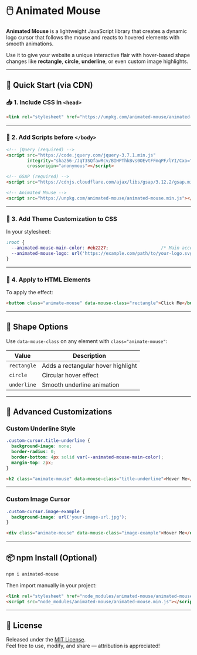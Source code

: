# 🖱️ Animated Mouse

**Animated Mouse** is a lightweight JavaScript library that creates a dynamic logo cursor that follows the mouse and reacts to hovered elements with smooth animations.

Use it to give your website a unique interactive flair with hover-based shape changes like **rectangle**, **circle**, **underline**, or even custom image highlights.

---

## 🚀 Quick Start (via CDN)

### 📥 1. Include CSS in `<head>`

```html
<link rel="stylesheet" href="https://unpkg.com/animated-mouse/animated-mouse.min.css">
```

---

### 📜 2. Add Scripts before `</body>`

```html
<!-- jQuery (required) -->
<script src="https://code.jquery.com/jquery-3.7.1.min.js"
        integrity="sha256-/JqT3SQfawRcv/BIHPThkBvs0OEvtFFmqPF/lYI/Cxo="
        crossorigin="anonymous"></script>

<!-- GSAP (required) -->
<script src="https://cdnjs.cloudflare.com/ajax/libs/gsap/3.12.2/gsap.min.js"></script>

<!-- Animated Mouse -->
<script src="https://unpkg.com/animated-mouse/animated-mouse.min.js"></script>
```

---

### 🎨 3. Add Theme Customization to CSS

In your stylesheet:

```css
:root {
  --animated-mouse-main-color: #eb2227;                    /* Main accent color */
  --animated-mouse-logo: url('https://example.com/path/to/your-logo.svg');             /* Full path to your logo (SVG recommended) */
}
```

---

### 🧩 4. Apply to HTML Elements

To apply the effect:

```html
<button class="animate-mouse" data-mouse-class="rectangle">Click Me</button>
```

---

## 🧙 Shape Options

Use `data-mouse-class` on any element with `class="animate-mouse"`:

| Value             | Description                            |
|-------------------|----------------------------------------|
| `rectangle`       | Adds a rectangular hover highlight     |
| `circle`          | Circular hover effect                  |
| `underline`       | Smooth underline animation             |

---

## 🔧 Advanced Customizations

### Custom Underline Style

```css
.custom-cursor.title-underline {
  background-image: none;
  border-radius: 0;
  border-bottom: 4px solid var(--animated-mouse-main-color);
  margin-top: 2px;
}
```

```html
<h2 class="animate-mouse" data-mouse-class="title-underline">Hover Me</h2>
```

---

### Custom Image Cursor

```css
.custom-cursor.image-example {
  background-image: url('your-image-url.jpg');
}
```

```html
<div class="animate-mouse" data-mouse-class="image-example">Hover Me</div>
```

---

## 📦 npm Install (Optional)

```bash
npm i animated-mouse
```

Then import manually in your project:

```html
<link rel="stylesheet" href="node_modules/animated-mouse/animated-mouse.min.css">
<script src="node_modules/animated-mouse/animated-mouse.min.js"></script>
```

---

## 📝 License

Released under the [MIT License](LICENSE).  
Feel free to use, modify, and share — attribution is appreciated!